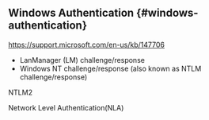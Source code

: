 ## Windows Authentication {#windows-authentication}

https://support.microsoft.com/en-us/kb/147706

*   LanManager (LM) challenge/response
*   Windows NT challenge/response (also known as NTLM challenge/response)

NTLM2

Network Level Authentication(NLA)